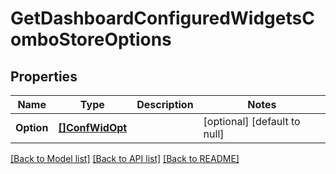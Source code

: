 # GetDashboardConfiguredWidgetsComboStoreOptions

## Properties
Name | Type | Description | Notes
------------ | ------------- | ------------- | -------------
**Option** | [**[]ConfWidOpt**](ConfWid_opt.md) |  | [optional] [default to null]

[[Back to Model list]](../README.md#documentation-for-models) [[Back to API list]](../README.md#documentation-for-api-endpoints) [[Back to README]](../README.md)

